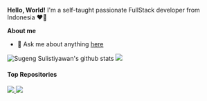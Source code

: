 **Hello, World!**
 I'm a self-taught passionate FullStack developer from Indonesia ❤🤍

**About me**

- 💬 Ask me about anything [here](https://github.com/sugeng-sulistiyawan/sugeng-sulistiyawan/issues)

<!-- <code><img height="32" width="32" src="./images/PHP.svg" alt="PHP" /></code>
<code><img height="32" width="32" src="./images/JavaScript.svg" alt="JavaScript" /></code>
<code><img height="32" width="32" src="./images/TypeScript.svg" alt="TypeScript" /></code>
<code><img height="32" width="32" src="./images/MySQL.svg" alt="MySQL" /></code>
<code><img height="32" width="32" src="./images/PostgreSQL.svg" alt="PostgreSQL" /></code>
<code><img height="32" width="32" src="./images/Arduino.svg" alt="Arduino" /></code> -->

<a>
  <img src="https://github-readme-stats.vercel.app/api?username=sugeng-sulistiyawan&show_icons=true&include_all_commits=true&theme=swift&hide_border=true" alt="Sugeng Sulistiyawan's github stats" />
</a>
<a>
  <img src="https://github-readme-stats.vercel.app/api/top-langs/?username=sugeng-sulistiyawan&layout=compact&theme=swift&hide_border=true" />
</a>


<br />


#### Top Repositories


<a href="https://github.com/sugeng-sulistiyawan/yii2-toastr">
  <img src="https://github-readme-stats.vercel.app/api/pin/?username=sugeng-sulistiyawan&repo=yii2-toastr&theme=swift" />
</a>
<a href="https://github.com/sugeng-sulistiyawan/sugeng-sulistiyawan.github.io">
  <img src="https://github-readme-stats.vercel.app/api/pin/?username=sugeng-sulistiyawan&repo=sugeng-sulistiyawan.github.io&theme=swift" />
</a>